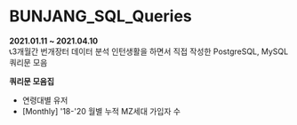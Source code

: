 # BUNJANG_SQL_Queries
<b>2021.01.11 ~ 2021.04.10</b><br>
📞3개월간 번개장터 데이터 분석 인턴생활을 하면서 직접 작성한 PostgreSQL, MySQL 쿼리문 모음


<b>쿼리문 모음집</b>
- 연령대별 유저 
- [Monthly] '18-'20 월별 누적 MZ세대 가입자 수
